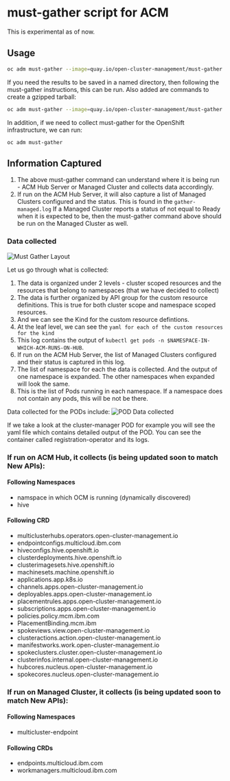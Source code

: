 # must-gather script for ACM

This is experimental as of now.  

## Usage

```sh
oc adm must-gather --image=quay.io/open-cluster-management/must-gather:0.1.0-SNAPSHOT-2020-06-....
```

If you need the results to be saved in a named directory, then following the must-gather instructions, this can be run. Also added are commands to create a gzipped tarball:

```sh
oc adm must-gather --image=quay.io/open-cluster-management/must-gather:0.1.0-SNAPSHOT-2020-06-.... --dest-dir=SOMENAME ; tar -cvzf SOMENAME.tgz SOMENAME
```

In addition, if we need to collect must-gather for the OpenShift infrastructure, we can run:
```
oc adm must-gather
```

## Information Captured
1. The above must-gather command can understand where it is being run - ACM Hub Server or Managed Cluster and collects data accordingly.
2. If run on the ACM Hub Server, it will also capture a list of Managed Clusters configured and the status. This is found in the `gather-managed.log` If a Managed Cluster reports a status of not equal to Ready when it is expected to be, then the must-gather command above should be run on the Managed Cluster as well.

### Data collected

![Must Gather Layout](images/must-gather-image.png)


Let us go through what is collected:
1. The data is organized under 2 levels - cluster scoped resources and the resources that belong to namespaces (that we have decided to collect)
2. The data is further organized by API group for the custom resource definitions. This is true for both cluster scope and namespace scoped resources.
3. And we can see the Kind for the custom resource defintions.
4. At the leaf level, we can see the `yaml for each of the custom resources for the kind`
5. This log contains the output of `kubectl get pods -n $NAMESPACE-IN-WHICH-ACM-RUNS-ON-HUB`.
6. If run on the ACM Hub Server, the list of Managed Clusters configured and their status is captured in this log.
7. The list of namespace for each the data is collected. And the output of one namespace is expanded. The other namespaces when expanded will look the same. 
8. This is the list of Pods running in each namespace. If a namespace does not contain any pods, this will be not be there.

Data collected for the PODs include:
![POD Data collected](images/pod-data.png)

If we take a look at the cluster-manager POD for example you will see the yaml file which contains detailed output of the POD. You can see the container called registration-operator and its logs.

### If run on ACM Hub, it collects (is being updated soon to match New APIs):

#### Following Namespaces
- namspace in which OCM is running (dynamically discovered)
- hive

#### Following CRD
- multiclusterhubs.operators.open-cluster-management.io
- endpointconfigs.multicloud.ibm.com
- hiveconfigs.hive.openshift.io
- clusterdeployments.hive.openshift.io
- clusterimagesets.hive.openshift.io
- machinesets.machine.openshift.io 
- applications.app.k8s.io
- channels.apps.open-cluster-management.io
- deployables.apps.open-cluster-management.io
- placementrules.apps.open-cluster-management.io
- subscriptions.apps.open-cluster-management.io
- policies.policy.mcm.ibm.com
- PlacementBinding.mcm.ibm 
- spokeviews.view.open-cluster-management.io
- clusteractions.action.open-cluster-management.io
- manifestworks.work.open-cluster-management.io
- spokeclusters.cluster.open-cluster-management.io
- clusterinfos.internal.open-cluster-management.io
- hubcores.nucleus.open-cluster-management.io
- spokecores.nucleus.open-cluster-management.io

### If run on Managed Cluster, it collects (is being updated soon to match New APIs):

#### Following Namespaces
- multicluster-endpoint

#### Following CRDs
- endpoints.multicloud.ibm.com
- workmanagers.multicloud.ibm.com


